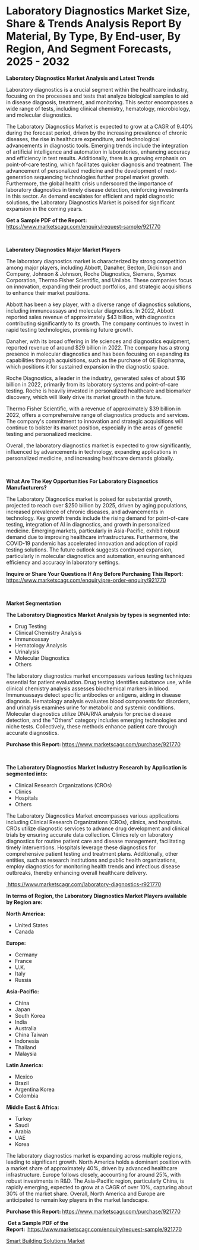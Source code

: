 <p><h1>Laboratory Diagnostics Market Size, Share & Trends Analysis Report By Material, By Type, By End-user, By Region, And Segment Forecasts, 2025 - 2032</h1></p><p><strong>Laboratory Diagnostics Market Analysis and Latest Trends</strong></p>
<p><p>Laboratory diagnostics is a crucial segment within the healthcare industry, focusing on the processes and tests that analyze biological samples to aid in disease diagnosis, treatment, and monitoring. This sector encompasses a wide range of tests, including clinical chemistry, hematology, microbiology, and molecular diagnostics. </p><p>The Laboratory Diagnostics Market is expected to grow at a CAGR of 9.40% during the forecast period, driven by the increasing prevalence of chronic diseases, the rise in healthcare expenditure, and technological advancements in diagnostic tools. Emerging trends include the integration of artificial intelligence and automation in laboratories, enhancing accuracy and efficiency in test results. Additionally, there is a growing emphasis on point-of-care testing, which facilitates quicker diagnosis and treatment. The advancement of personalized medicine and the development of next-generation sequencing technologies further propel market growth. Furthermore, the global health crisis underscored the importance of laboratory diagnostics in timely disease detection, reinforcing investments in this sector. As demand escalates for efficient and rapid diagnostic solutions, the Laboratory Diagnostics Market is poised for significant expansion in the coming years.</p></p>
<p><strong>Get a Sample PDF of the Report:&nbsp;</strong> <a href="https://www.marketscagr.com/enquiry/request-sample/921770?utm_campaign=2383&utm_medium=2&utm_source=Github&utm_content=ia&utm_term=05032025&utm_id=laboratory-diagnostics">https://www.marketscagr.com/enquiry/request-sample/921770</a></p>
<p>&nbsp;</p>
<p><strong>Laboratory Diagnostics Major Market Players</strong></p>
<p><p>The laboratory diagnostics market is characterized by strong competition among major players, including Abbott, Danaher, Becton, Dickinson and Company, Johnson & Johnson, Roche Diagnostics, Siemens, Sysmex Corporation, Thermo Fisher Scientific, and Unilabs. These companies focus on innovation, expanding their product portfolios, and strategic acquisitions to enhance their market positions.</p><p>Abbott has been a key player, with a diverse range of diagnostics solutions, including immunoassays and molecular diagnostics. In 2022, Abbott reported sales revenue of approximately $43 billion, with diagnostics contributing significantly to its growth. The company continues to invest in rapid testing technologies, promising future growth.</p><p>Danaher, with its broad offering in life sciences and diagnostics equipment, reported revenue of around $29 billion in 2022. The company has a strong presence in molecular diagnostics and has been focusing on expanding its capabilities through acquisitions, such as the purchase of GE Biopharma, which positions it for sustained expansion in the diagnostic space.</p><p>Roche Diagnostics, a leader in the industry, generated sales of about $16 billion in 2022, primarily from its laboratory systems and point-of-care testing. Roche is heavily invested in personalized healthcare and biomarker discovery, which will likely drive its market growth in the future.</p><p>Thermo Fisher Scientific, with a revenue of approximately $39 billion in 2022, offers a comprehensive range of diagnostics products and services. The company's commitment to innovation and strategic acquisitions will continue to bolster its market position, especially in the areas of genetic testing and personalized medicine.</p><p>Overall, the laboratory diagnostics market is expected to grow significantly, influenced by advancements in technology, expanding applications in personalized medicine, and increasing healthcare demands globally.</p></p>
<p>&nbsp;</p>
<p><strong>What Are The Key Opportunities For Laboratory Diagnostics Manufacturers?</strong></p>
<p><p>The Laboratory Diagnostics market is poised for substantial growth, projected to reach over $250 billion by 2025, driven by aging populations, increased prevalence of chronic diseases, and advancements in technology. Key growth trends include the rising demand for point-of-care testing, integration of AI in diagnostics, and growth in personalized medicine. Emerging markets, particularly in Asia-Pacific, exhibit robust demand due to improving healthcare infrastructures. Furthermore, the COVID-19 pandemic has accelerated innovation and adoption of rapid testing solutions. The future outlook suggests continued expansion, particularly in molecular diagnostics and automation, ensuring enhanced efficiency and accuracy in laboratory settings.</p></p>
<p><strong>Inquire or Share Your Questions If Any Before Purchasing This Report:</strong> <a href="https://www.marketscagr.com/enquiry/pre-order-enquiry/921770?utm_campaign=2383&utm_medium=2&utm_source=Github&utm_content=ia&utm_term=05032025&utm_id=laboratory-diagnostics">https://www.marketscagr.com/enquiry/pre-order-enquiry/921770</a></p>
<p>&nbsp;</p>
<p><strong>Market Segmentation</strong></p>
<p><strong>The Laboratory Diagnostics Market Analysis by types is segmented into:</strong></p>
<p><ul><li>Drug Testing</li><li>Clinical Chemistry Analysis</li><li>Immunoassay</li><li>Hematology Analysis</li><li>Urinalysis</li><li>Molecular Diagnostics</li><li>Others</li></ul></p>
<p><p>The laboratory diagnostics market encompasses various testing techniques essential for patient evaluation. Drug testing identifies substance use, while clinical chemistry analysis assesses biochemical markers in blood. Immunoassays detect specific antibodies or antigens, aiding in disease diagnosis. Hematology analysis evaluates blood components for disorders, and urinalysis examines urine for metabolic and systemic conditions. Molecular diagnostics utilize DNA/RNA analysis for precise disease detection, and the "Others" category includes emerging technologies and niche tests. Collectively, these methods enhance patient care through accurate diagnostics.</p></p>
<p><strong>Purchase this Report:&nbsp;</strong><a href="https://www.marketscagr.com/purchase/921770?utm_campaign=2383&utm_medium=2&utm_source=Github&utm_content=ia&utm_term=05032025&utm_id=laboratory-diagnostics">https://www.marketscagr.com/purchase/921770</a></p>
<p>&nbsp;</p>
<p><strong>The Laboratory Diagnostics Market Industry Research by Application is segmented into:</strong></p>
<p><ul><li>Clinical Research Organizations (CROs)</li><li>Clinics</li><li>Hospitals</li><li>Others</li></ul></p>
<p><p>The Laboratory Diagnostics Market encompasses various applications including Clinical Research Organizations (CROs), clinics, and hospitals. CROs utilize diagnostic services to advance drug development and clinical trials by ensuring accurate data collection. Clinics rely on laboratory diagnostics for routine patient care and disease management, facilitating timely interventions. Hospitals leverage these diagnostics for comprehensive patient testing and treatment plans. Additionally, other entities, such as research institutions and public health organizations, employ diagnostics for monitoring health trends and infectious disease outbreaks, thereby enhancing overall healthcare delivery.</p></p>
<p><a href="https://www.marketscagr.com/laboratory-diagnostics-r921770?utm_campaign=2383&utm_medium=2&utm_source=Github&utm_content=ia&utm_term=05032025&utm_id=laboratory-diagnostics">&nbsp;https://www.marketscagr.com/laboratory-diagnostics-r921770</a></p>
<p><strong>In terms of Region, the Laboratory Diagnostics Market Players available by Region are:</strong></p>
<p>
    <p> <strong> North America: </strong>
        <ul>
            <li>United States</li>
            <li>Canada</li>
        </ul>
        </p> 
    <p> <strong> Europe: </strong>
        <ul>
            <li>Germany</li>
            <li>France</li>
            <li>U.K.</li>
            <li>Italy</li>
            <li>Russia</li>
        </ul>
        </p> 
    <p> <strong> Asia-Pacific: </strong>
        <ul>
            <li>China</li>
            <li>Japan</li>
            <li>South Korea</li>
            <li>India</li>
            <li>Australia</li>
            <li>China Taiwan</li>
            <li>Indonesia</li>
            <li>Thailand</li>
            <li>Malaysia</li>
        </ul>
        </p> 
    <p> <strong> Latin America: </strong>
        <ul>
            <li>Mexico</li>
            <li>Brazil</li>
            <li>Argentina Korea</li>
            <li>Colombia</li>
        </ul>
        </p> 
    <p> <strong> Middle East & Africa: </strong>
        <ul>
            <li>Turkey</li>
            <li>Saudi</li>
            <li>Arabia</li>
            <li>UAE</li>
            <li>Korea</li>
        </ul>
    </p>
    </p>
<p><p>The laboratory diagnostics market is expanding across multiple regions, leading to significant growth. North America holds a dominant position with a market share of approximately 40%, driven by advanced healthcare infrastructure. Europe follows closely, accounting for around 25%, with robust investments in R&D. The Asia-Pacific region, particularly China, is rapidly emerging, expected to grow at a CAGR of over 10%, capturing about 30% of the market share. Overall, North America and Europe are anticipated to remain key players in the market landscape.</p></p>
<p><strong>Purchase this Report: </strong><a href="https://www.marketscagr.com/purchase/921770?utm_campaign=2383&utm_medium=2&utm_source=Github&utm_content=ia&utm_term=05032025&utm_id=laboratory-diagnostics">https://www.marketscagr.com/purchase/921770</a></p>
<p>&nbsp;<strong>Get a Sample PDF of the Report:&nbsp;&nbsp;</strong><a href="https://www.marketscagr.com/enquiry/request-sample/921770?utm_campaign=2383&utm_medium=2&utm_source=Github&utm_content=ia&utm_term=05032025&utm_id=laboratory-diagnostics">https://www.marketscagr.com/enquiry/request-sample/921770</a></p>
<p><strong></strong></p>
<p><p><a href="https://github.com/lehumiston1971679/Market-Research-Report-List-1/blob/main/smart-building-solutions-market.md?utm_campaign=2383&utm_medium=2&utm_source=Github&utm_content=ia&utm_term=05032025&utm_id=laboratory-diagnostics">Smart Building Solutions Market</a></p></p>